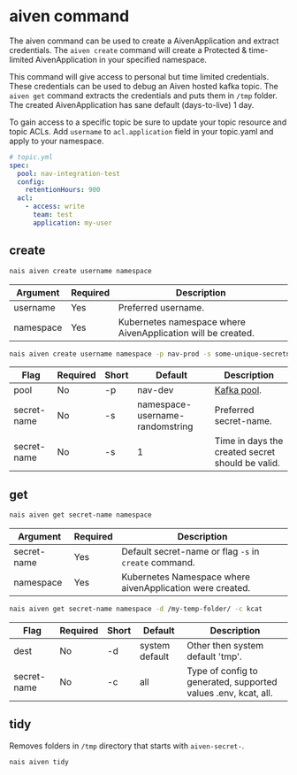# aiven command

The aiven command can be used to create a AivenApplication and extract credentials. The `aiven create` command will
create a Protected & time-limited AivenApplication in your specified namespace.

This command will give access to personal but time limited credentials. These credentials can be used to debug an Aiven
hosted kafka topic. The `aiven get` command extracts the credentials and puts them in `/tmp` folder. The created
AivenApplication has sane default (days-to-live) 1 day.

To gain access to a specific topic be sure to update your topic resource and topic ACLs.
Add `username` to `acl.application` field in your topic.yaml and apply to your namespace.

```yaml
# topic.yml
spec:
  pool: nav-integration-test
  config:
    retentionHours: 900
  acl:
    - access: write
      team: test
      application: my-user
```

## create

```bash
nais aiven create username namespace
```

| Argument    | Required  | Description                                                 |          
|-------------|-----------|-------------------------------------------------------------|
| username    | Yes       | Preferred username.                                         |
| namespace   | Yes       | Kubernetes namespace where AivenApplication will be created.|

```bash
nais aiven create username namespace -p nav-prod -s some-unique-secretname -e 10
```

| Flag          | Required    | Short   |Default                                |Description                                        |      
|---------------|----------|---------|---------------------------------------|---------------------------------------------------|
| pool          | No       | -p      |  nav-dev                              | [Kafka pool](../../persistence/kafka/index.md).   |
| secret-name   | No       | -s      |  namespace-username-randomstring      | Preferred secret-name.                            |
| secret-name   | No       | -s      |  1                                    | Time in days the created secret should be valid.  |

## get

```bash
nais aiven get secret-name namespace
```

| Argument          | Required  | Description                                                                    |          
|-------------------|-----------|--------------------------------------------------------------------------------|
| secret-name       | Yes       | Default secret-name or flag `-s` in `create` command.                          |
| namespace         | Yes       | Kubernetes Namespace where aivenApplication were created.                      |

```bash
nais aiven get secret-name namespace -d /my-temp-folder/ -c kcat
```

| Flag          | Required    | Short   |Default               |Description                                                        |      
|------------------|----------|---------|----------------------|-------------------------------------------------------------------|
| dest             | No       | -d      |  system default      | Other then system default 'tmp'.                                  |
| secret-name      | No       | -c      |  all                 | Type of config to generated, supported values .env, kcat, all.    |

## tidy

Removes folders in `/tmp` directory that starts with `aiven-secret-`.

```bash
nais aiven tidy
```